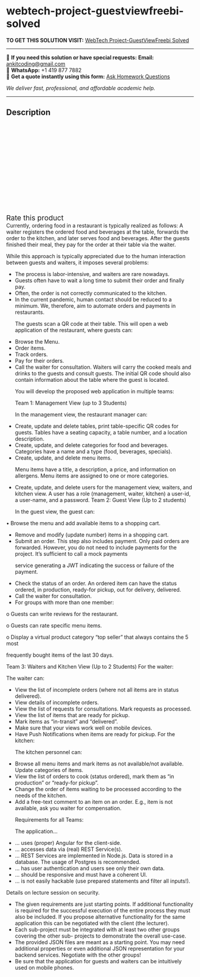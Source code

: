 # webtech-project-guestviewfreebi-solved
**TO GET THIS SOLUTION VISIT:** [WebTech Project-GuestViewFreebi Solved](https://www.ankitcodinghub.com/product/webtech-project-guestviewfreebi-solved/)


---

📩 **If you need this solution or have special requests:** **Email:** ankitcoding@gmail.com  
📱 **WhatsApp:** +1 419 877 7882  
📄 **Get a quote instantly using this form:** [Ask Homework Questions](https://www.ankitcodinghub.com/services/ask-homework-questions/)

*We deliver fast, professional, and affordable academic help.*

---

<h2>Description</h2>



<div class="kk-star-ratings kksr-auto kksr-align-center kksr-valign-top" data-payload="{&quot;align&quot;:&quot;center&quot;,&quot;id&quot;:&quot;91315&quot;,&quot;slug&quot;:&quot;default&quot;,&quot;valign&quot;:&quot;top&quot;,&quot;ignore&quot;:&quot;&quot;,&quot;reference&quot;:&quot;auto&quot;,&quot;class&quot;:&quot;&quot;,&quot;count&quot;:&quot;0&quot;,&quot;legendonly&quot;:&quot;&quot;,&quot;readonly&quot;:&quot;&quot;,&quot;score&quot;:&quot;0&quot;,&quot;starsonly&quot;:&quot;&quot;,&quot;best&quot;:&quot;5&quot;,&quot;gap&quot;:&quot;4&quot;,&quot;greet&quot;:&quot;Rate this product&quot;,&quot;legend&quot;:&quot;0\/5 - (0 votes)&quot;,&quot;size&quot;:&quot;24&quot;,&quot;title&quot;:&quot;WebTech Project-GuestViewFreebi Solved&quot;,&quot;width&quot;:&quot;0&quot;,&quot;_legend&quot;:&quot;{score}\/{best} - ({count} {votes})&quot;,&quot;font_factor&quot;:&quot;1.25&quot;}">

<div class="kksr-stars">

<div class="kksr-stars-inactive">
            <div class="kksr-star" data-star="1" style="padding-right: 4px">


<div class="kksr-icon" style="width: 24px; height: 24px;"></div>
        </div>
            <div class="kksr-star" data-star="2" style="padding-right: 4px">


<div class="kksr-icon" style="width: 24px; height: 24px;"></div>
        </div>
            <div class="kksr-star" data-star="3" style="padding-right: 4px">


<div class="kksr-icon" style="width: 24px; height: 24px;"></div>
        </div>
            <div class="kksr-star" data-star="4" style="padding-right: 4px">


<div class="kksr-icon" style="width: 24px; height: 24px;"></div>
        </div>
            <div class="kksr-star" data-star="5" style="padding-right: 4px">


<div class="kksr-icon" style="width: 24px; height: 24px;"></div>
        </div>
    </div>

<div class="kksr-stars-active" style="width: 0px;">
            <div class="kksr-star" style="padding-right: 4px">


<div class="kksr-icon" style="width: 24px; height: 24px;"></div>
        </div>
            <div class="kksr-star" style="padding-right: 4px">


<div class="kksr-icon" style="width: 24px; height: 24px;"></div>
        </div>
            <div class="kksr-star" style="padding-right: 4px">


<div class="kksr-icon" style="width: 24px; height: 24px;"></div>
        </div>
            <div class="kksr-star" style="padding-right: 4px">


<div class="kksr-icon" style="width: 24px; height: 24px;"></div>
        </div>
            <div class="kksr-star" style="padding-right: 4px">


<div class="kksr-icon" style="width: 24px; height: 24px;"></div>
        </div>
    </div>
</div>


<div class="kksr-legend" style="font-size: 19.2px;">
            <span class="kksr-muted">Rate this product</span>
    </div>
    </div>
<div class="page" title="Page 1">
<div class="layoutArea">
<div class="column">
Currently, ordering food in a restaurant is typically realized as follows: A waiter registers the ordered food and beverages at the table, forwards the order to the kitchen, and later serves food and beverages. After the guests finished their meal, they pay for the order at their table via the waiter.

While this approach is typically appreciated due to the human interaction between guests and waiters, it imposes several problems:

<ul>
<li>The process is labor-intensive, and waiters are rare nowadays.</li>
<li>Guests often have to wait a long time to submit their order and finally pay.</li>
<li>Often, the order is not correctly communicated to the kitchen.</li>
<li>In the current pandemic, human contact should be reduced to a minimum.
We, therefore, aim to automate orders and payments in restaurants.

The guests scan a QR code at their table. This will open a web application of the restaurant, where guests can:
</li>
</ul>
<ul>
<li>Browse the Menu.</li>
<li>Order items.</li>
<li>Track orders.</li>
<li>Pay for their orders.</li>
<li>Call the waiter for consultation.
Waiters will carry the cooked meals and drinks to the guests and consult guests. The initial QR code should also contain information about the table where the guest is located.

You will develop the proposed web application in multiple teams:

Team 1: Management View (up to 3 Students)

In the management view, the restaurant manager can:
</li>
</ul>
<ul>
<li>Create, update and delete tables, print table-specific QR codes for guests. Tables have a seating capacity, a table number, and a location description.</li>
<li>Create, update, and delete categories for food and beverages. Categories have a name and a type (food, beverages, specials).</li>
<li>Create, update, and delete menu items.

Menu items have a title, a description, a price, and information on allergens. Menu items are assigned to one or more categories.</li>
<li>Create, update, and delete users for the management view, waiters, and kitchen view. A user has a role (management, waiter, kitchen) a user-id, a user-name, and a password.
Team 2: Guest View (Up to 2 students)

In the guest view, the guest can:
</li>
</ul>
• Browse the menu and add available items to a shopping cart.

</div>
</div>
</div>
<div class="page" title="Page 2">
<div class="layoutArea">
<div class="column">
<ul>
<li>Remove and modify (update number) items in a shopping cart.</li>
<li>Submit an order. This step also includes payment. Only paid orders are forwarded. However,
you do not need to include payments for the project. It’s sufficient to call a mock payments

service generating a JWT indicating the success or failure of the payment.
</li>
<li>Check the status of an order. An ordered item can have the status ordered, in production,
ready-for pickup, out for delivery, delivered.
</li>
<li>Call the waiter for consultation.</li>
<li>For groups with more than one member:</li>
</ul>
o Guests can write reviews for the restaurant.

o Guests can rate specific menu items.

o Display a virtual product category “top seller” that always contains the 5 most

frequently bought items of the last 30 days.

Team 3: Waiters and Kitchen View (Up to 2 Students) For the waiter:

The waiter can:

<ul>
<li>View the list of incomplete orders (where not all items are in status delivered).</li>
<li>View details of incomplete orders.</li>
<li>View the list of requests for consultations. Mark requests as processed.</li>
<li>View the list of items that are ready for pickup.</li>
<li>Mark items as “in-transit” and “delivered”.</li>
<li>Make sure that your views work well on mobile devices.</li>
<li>Have Push Notifications when items are ready for pickup.
For the kitchen:

The kitchen personnel can:
</li>
</ul>
<ul>
<li>Browse all menu items and mark items as not available/not available. Update categories of items.</li>
<li>View the list of orders to cook (status ordered), mark them as “in production” or “ready-for pickup”.</li>
<li>Change the order of items waiting to be processed according to the needs of the kitchen.</li>
<li>Add a free-text comment to an item on an order. E.g., item is not available, ask you waiter for
compensation.

Requirements for all Teams:

The application…
</li>
</ul>
<ul>
<li>… uses (proper) Angular for the client-side.</li>
<li>… accesses data via (real) REST Service(s).</li>
<li>… REST Services are implemented in Node.js. Data is stored in a database.
The usage of Postgres is recommended.
</li>
<li>… has user authentication and users see only their own data.</li>
<li>… should be responsive and must have a coherent UI.</li>
<li>… is not easily hackable (use prepared statements and filter all inputs!).</li>
</ul>
</div>
</div>
<div class="layoutArea">
<div class="column">
Details on lecture session on security.

</div>
</div>
</div>
<div class="page" title="Page 3">
<div class="layoutArea">
<div class="column">
<ul>
<li>The given requirements are just starting points. If additional functionality is required for the successful execution of the entire process they must also be included. If you propose alternative functionality for the same application this can be negotiated with the client (the lecturer).</li>
<li>Each sub-project must be integrated with at least two other groups covering the other sub- projects to demonstrate the overall use-case.</li>
<li>The provided JSON files are meant as a starting point. You may need additional properties or even additional JSON representation for your backend services. Negotiate with the other groups!</li>
<li>Be sure that the application for guests and waiters can be intuitively used on mobile phones.</li>
</ul>
</div>
</div>
</div>
